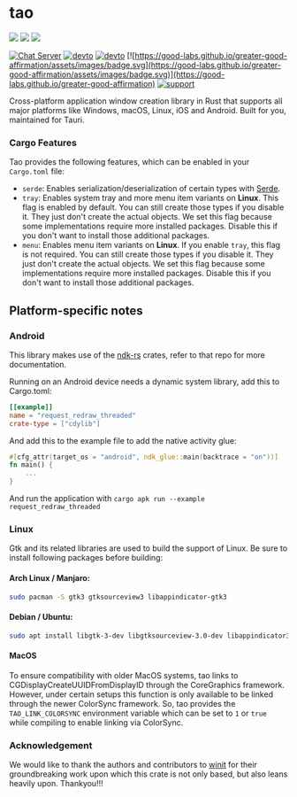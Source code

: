 # tao

[![](https://img.shields.io/crates/v/tao?style=flat-square)](https://crates.io/crates/tao) [![](https://img.shields.io/docsrs/tao?style=flat-square)](https://docs.rs/tao/) ![](https://img.shields.io/crates/l/tao?style=flat-square)

[![Chat Server](https://img.shields.io/badge/chat-on%20discord-7289da.svg)](https://discord.gg/SpmNs4S)
[![devto](https://img.shields.io/badge/blog-dev.to-black.svg)](https://dev.to/tauri)
[![devto](https://img.shields.io/badge/documentation-tauri.studio-purple.svg)](https://tauri.studio/docs/getting-started/intro)
[![https://good-labs.github.io/greater-good-affirmation/assets/images/badge.svg](https://good-labs.github.io/greater-good-affirmation/assets/images/badge.svg)](https://good-labs.github.io/greater-good-affirmation)
[![support](https://img.shields.io/badge/sponsor-open%20collective-blue.svg)](https://opencollective.com/tauri)


Cross-platform application window creation library in Rust that supports all major platforms like 
Windows, macOS, Linux, iOS and Android. Built for you, maintained for Tauri.

### Cargo Features

Tao provides the following features, which can be enabled in your `Cargo.toml` file:
* `serde`: Enables serialization/deserialization of certain types with [Serde](https://crates.io/crates/serde).
* `tray`: Enables system tray and more menu item variants on **Linux**. This flag is enabled by default.
  You can still create those types if you disable it. They just don't create the actual objects. We set this flag because some implementations require more installed packages. Disable this if you don't want to install those additional packages.
* `menu`: Enables menu item variants on **Linux**. If you enable `tray`, this flag is not required.
  You can still create those types if you disable it. They just don't create the actual objects. We set this flag because some implementations require more installed packages. Disable this if you don't want to install those additional packages.

## Platform-specific notes

### Android

This library makes use of the [ndk-rs](https://github.com/rust-windowing/android-ndk-rs) crates, refer to that repo for more documentation.

Running on an Android device needs a dynamic system library, add this to Cargo.toml:
```toml
[[example]]
name = "request_redraw_threaded"
crate-type = ["cdylib"]
```

And add this to the example file to add the native activity glue:

```rust
#[cfg_attr(target_os = "android", ndk_glue::main(backtrace = "on"))]
fn main() {
    ...
}
```

And run the application with `cargo apk run --example request_redraw_threaded`

### Linux

Gtk and its related libraries are used to build the support of Linux. Be sure to install following packages before building:

#### Arch Linux / Manjaro:

```bash
sudo pacman -S gtk3 gtksourceview3 libappindicator-gtk3
```

#### Debian / Ubuntu:

```bash
sudo apt install libgtk-3-dev libgtksourceview-3.0-dev libappindicator3-dev
```

#### MacOS

To ensure compatibility with older MacOS systems, tao links to
CGDisplayCreateUUIDFromDisplayID through the CoreGraphics framework.
However, under certain setups this function is only available to be linked
through the newer ColorSync framework. So, tao provides the
`TAO_LINK_COLORSYNC` environment variable which can be set to `1` or `true`
while compiling to enable linking via ColorSync.

### Acknowledgement

We would like to thank the authors and contributors to [winit](https://crates.io/crates/winit)
for their groundbreaking work upon which this crate is not only based, but
also leans heavily upon. Thankyou!!!
